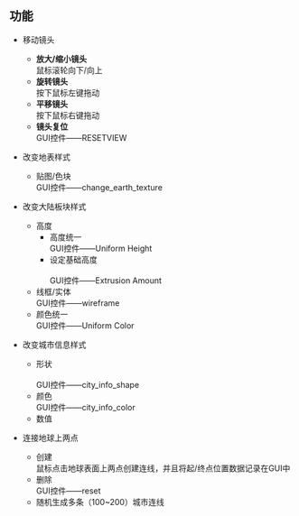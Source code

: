 ## 功能
* 移动镜头
	* **放大/缩小镜头**<br>
	鼠标滚轮向下/向上
	* **旋转镜头**<br>
	按下鼠标左键拖动
	* **平移镜头**<br>
	按下鼠标右键拖动
	* **镜头复位**<br>
	GUI控件——RESETVIEW
* 改变地表样式
	* 贴图/色块<br>
	GUI控件——change_earth_texture
* 改变大陆板块样式
	* 高度
		* 高度统一<br>
		GUI控件——Uniform Height
		* 设定基础高度<br>	
		GUI控件——Extrusion Amount
	* 线框/实体<br>
	GUI控件——wireframe	
	* 颜色统一<br>
	GUI控件——Uniform Color
* 改变城市信息样式
	* 形状<br>	
	GUI控件——city_info_shape
	* 颜色<br>
	GUI控件——city_info_color
	* 数值<br>
	
* 连接地球上两点
	* 创建<br>
	鼠标点击地球表面上两点创建连线，并且将起/终点位置数据记录在GUI中
	* 删除<br>
	GUI控件——reset
	* 随机生成多条（100~200）城市连线<br>
